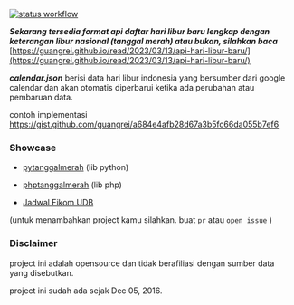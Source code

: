[![status workflow](https://github.com/guangrei/Json-Indonesia-holidays/actions/workflows/minify-json.yml/badge.svg)](https://github.com/guangrei/Json-Indonesia-holidays/actions)

***Sekarang tersedia format api daftar hari libur baru lengkap dengan keterangan libur nasional (tanggal merah) atau bukan, silahkan baca*** [https://guangrei.github.io/read/2023/03/13/api-hari-libur-baru/](https://guangrei.github.io/read/2023/03/13/api-hari-libur-baru/)


***calendar.json*** berisi data hari libur indonesia yang bersumber dari google calendar dan akan otomatis diperbarui ketika ada perubahan atau pembaruan data.

contoh implementasi https://gist.github.com/guangrei/a684e4afb28d67a3b5fc66da055b7ef6

### Showcase

- [pytanggalmerah](https://github.com/guangrei/pytanggalmerah) (lib python)

- [phptanggalmerah](https://github.com/guangrei/phptanggalmerah) (lib php)

- [Jadwal Fikom UDB](http://koreksoft.online/jadwal)

(untuk menambahkan project kamu silahkan. buat  `pr`  atau  `open issue` )

### Disclaimer

project ini adalah opensource dan tidak berafiliasi dengan  sumber data yang disebutkan.

project ini sudah ada sejak Dec 05, 2016.
